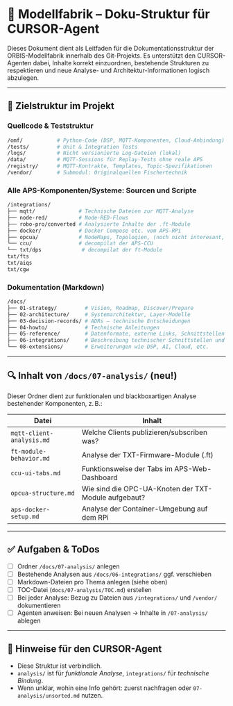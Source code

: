 # 🧠 Modellfabrik – Doku-Struktur für CURSOR-Agent

Dieses Dokument dient als Leitfaden für die Dokumentationsstruktur der ORBIS-Modellfabrik innerhalb des Git-Projekts. Es unterstützt den CURSOR-Agenten dabei, Inhalte korrekt einzuordnen, bestehende Strukturen zu respektieren und neue Analyse- und Architektur-Informationen logisch abzulegen.

---

## 📁 Zielstruktur im Projekt

### Quellcode & Teststruktur

```bash
/omf/           # Python-Code (DSP, MQTT-Komponenten, Cloud-Anbindung)
/tests/         # Unit & Integration Tests
/logs/          # Nicht versionierte Log-Dateien (lokal)
/data/          # MQTT-Sessions für Replay-Tests ohne reale APS
/registry/      # MQTT-Kontrakte, Templates, Topic-Spezifikationen
/vendor/        # Submodul: Originalquellen Fischertechnik
```

### Alle APS-Komponenten/Systeme:  Sourcen und Scripte

```bash
/integrations/
├── mqtt/              # Technische Dateien zur MQTT-Analyse
├── node-red/          # Node-RED-Flows 
├── robo-pro/converted # Analysierte Inhalte der .ft-Module
├── docker/            # Docker Compose etc. vom APS-RPi
├── opcua/             # NodeMaps, Topologien, (noch nicht interesant, ggf spätrer mit einzelnen Unterordnern)
└── ccu/               # decompilat der APS-CCU 
└── txt/dps             # decompilat der ft-Module
txt/fts
txt/aiqs
txt/cgw               

```

### Dokumentation (Markdown)

```bash
/docs/
├── 01-strategy/         # Vision, Roadmap, Discover/Prepare
├── 02-architecture/     # Systemarchitektur, Layer-Modelle
├── 03-decision-records/ # ADRs – technische Entscheidungen
├── 04-howto/            # Technische Anleitungen
├── 05-reference/        # Datenformate, externe Links, Schnittstellen
├── 06-integrations/     # Beschreibung technischer Schnittstellen und Logik)
└── 08-extensions/       # Erweiterungen wie DSP, AI, Cloud, etc.
```

---

## 🔍 Inhalt von `/docs/07-analysis/` (neu!)

Dieser Ordner dient zur funktionalen und blackboxartigen Analyse bestehender Komponenten, z. B.:

| Datei                           | Inhalt |
|----------------------------------|--------|
| `mqtt-client-analysis.md`       | Welche Clients publizieren/subscriben was? |
| `ft-module-behavior.md`         | Analyse der TXT-Firmware-Module (.ft) |
| `ccu-ui-tabs.md`                | Funktionsweise der Tabs im APS-Web-Dashboard |
| `opcua-structure.md`            | Wie sind die OPC-UA-Knoten der TXT-Module aufgebaut? |
| `aps-docker-setup.md`           | Analyse der Container-Umgebung auf dem RPi |

---

## ✅ Aufgaben & ToDos

- [ ] Ordner `/docs/07-analysis/` anlegen
- [ ] Bestehende Analysen aus `/docs/06-integrations/` ggf. verschieben
- [ ] Markdown-Dateien pro Thema anlegen (siehe oben)
- [ ] TOC-Datei (`docs/07-analysis/TOC.md`) erstellen
- [ ] Bei jeder Analyse: Bezug zu Dateien aus `/integrations/` und `/vendor/` dokumentieren
- [ ] Agenten anweisen: Bei neuen Analysen → Inhalte in `/07-analysis/` ablegen

---

## 🧭 Hinweise für den CURSOR-Agent

- Diese Struktur ist verbindlich.
- `analysis/` ist für *funktionale Analyse*, `integrations/` für *technische Bindung*.
- Wenn unklar, wohin eine Info gehört: zuerst nachfragen oder `07-analysis/unsorted.md` nutzen.

